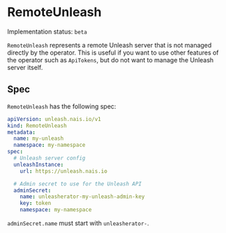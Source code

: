 # RemoteUnleash

Implementation status: `beta`

`RemoteUnleash` represents a remote Unleash server that is not managed directly by the operator. This is useful if you want to use other features of the operator such as `ApiTokens`, but do not want to manage the Unleash server itself.

## Spec

`RemoteUnleash` has the following spec:

```yaml
apiVersion: unleash.nais.io/v1
kind: RemoteUnleash
metadata:
  name: my-unleash
  namespace: my-namespace
spec:
  # Unleash server config
  unleashInstance:
    url: https://unleash.nais.io

  # Admin secret to use for the Unleash API
  adminSecret:
    name: unleasherator-my-unleash-admin-key
    key: token
    namespace: my-namespace
```

`adminSecret.name` must start with `unleasherator-`.
